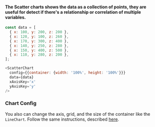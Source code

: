 #### The Scatter charts shows the data as a collection of points, they are useful for detect if there's a relationship or correlation of multiple variables. 

```js
const data = [
  { x: 100, y: 200, z: 200 },
  { x: 120, y: 100, z: 260 },
  { x: 170, y: 300, z: 400 },
  { x: 140, y: 250, z: 280 },
  { x: 150, y: 400, z: 500 },
  { x: 110, y: 280, z: 200 },
];

<ScatterChart
  config={{container: {width: '100%', height: '100%'}}}
  data={data}
  xAxisKey='x'
  yAxisKey='y'
/>
```

### Chart Config

You also can change the axis, grid, and the size of the container like the `LineChart`. Follow the same instructions, described [here](/#/Components/Charts/LineChart?id=chart-config).
